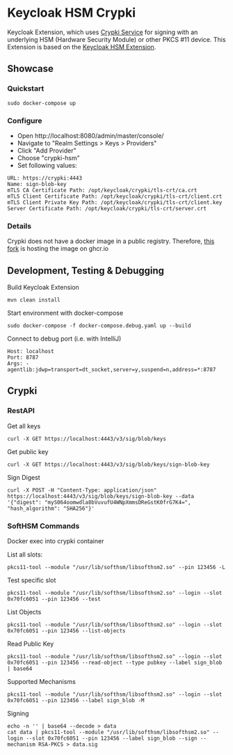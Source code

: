 # Keycloak HSM Crypki
Keycloak Extension, which uses [Crypki Service](https://github.com/theparanoids/crypki) for signing with an underlying HSM (Hardware Security Module) or other PKCS #11 device.
This Extension is based on the [Keycloak HSM Extension](https://github.com/denniskniep/keycloak-hsm).

## Showcase

### Quickstart
```
sudo docker-compose up
```

### Configure
* Open http://localhost:8080/admin/master/console/
* Navigate to "Realm Settings > Keys > Providers"
* Click "Add Provider"
* Choose "crypki-hsm"
* Set following values:
```
URL: https://crypki:4443
Name: sign-blob-key
mTLS CA Certificate Path: /opt/keycloak/crypki/tls-crt/ca.crt
mTLS Client Certificate Path: /opt/keycloak/crypki/tls-crt/client.crt
mTLS Client Private Key Path: /opt/keycloak/crypki/tls-crt/client.key
Server Certificate Path: /opt/keycloak/crypki/tls-crt/server.crt
```

### Details
Crypki does not have a docker image in a public registry. Therefore, [this fork](https://github.com/denniskniep/crypki) is hosting the image on ghcr.io


## Development, Testing & Debugging

Build Keycloak Extension
```
mvn clean install
```

Start environment with docker-compose
```
sudo docker-compose -f docker-compose.debug.yaml up --build
```

Connect to debug port (i.e. with IntelliJ)
```
Host: localhost
Port: 8787
Args: -agentlib:jdwp=transport=dt_socket,server=y,suspend=n,address=*:8787
```



## Crypki

### RestAPI

Get all keys
```
curl -X GET https://localhost:4443/v3/sig/blob/keys
```

Get public key
```
curl -X GET https://localhost:4443/v3/sig/blob/keys/sign-blob-key
```

Sign Digest
```
curl -X POST -H "Content-Type: application/json" https://localhost:4443/v3/sig/blob/keys/sign-blob-key --data '{"digest": "myS064oomwdla8bVuvufU4WNpXmmsDReGstK0frG7K4=", "hash_algorithm": "SHA256"}'
```

### SoftHSM Commands
Docker exec into crypki container

List all slots:
```
pkcs11-tool --module "/usr/lib/softhsm/libsofthsm2.so" --pin 123456 -L
```

Test specific slot
```
pkcs11-tool --module "/usr/lib/softhsm/libsofthsm2.so" --login --slot 0x70fc6051 --pin 123456 --test
```

List Objects
```
pkcs11-tool --module "/usr/lib/softhsm/libsofthsm2.so" --login --slot 0x70fc6051 --pin 123456 --list-objects
```

Read Public Key
```
pkcs11-tool --module "/usr/lib/softhsm/libsofthsm2.so" --login --slot 0x70fc6051 --pin 123456 --read-object --type pubkey --label sign_blob | base64
```

Supported Mechanisms
```
pkcs11-tool --module "/usr/lib/softhsm/libsofthsm2.so" --login --slot 0x70fc6051 --pin 123456 --label sign_blob -M
```

Signing
```
echo -n '' | base64 --decode > data
cat data | pkcs11-tool --module "/usr/lib/softhsm/libsofthsm2.so" --login --slot 0x70fc6051 --pin 123456 --label sign_blob --sign --mechanism RSA-PKCS > data.sig
```
